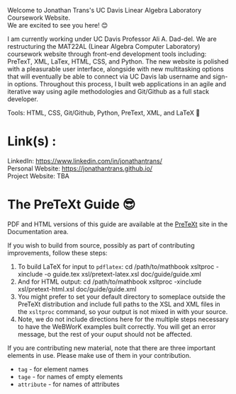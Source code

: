Welcome to Jonathan Trans's UC Davis Linear Algebra Laboratory Coursework Website. \
We are excited to see you here! 😊 

I am currently working under UC Davis Professor Ali A. Dad-del. We are restructuring the MAT22AL (Linear Algebra Computer Laboratory) coursework website through front-end development tools including: PreTexT, XML, LaTex, HTML, CSS, and Python. The new website is polished with a pleasurable user interface, alongside with new multitasking options that will eventually be able to connect via UC Davis lab username and sign-in options. Throughout this process, I built web applications in an agile and iterative way using agile methodologies and Git/Github as a full stack developer. 

Tools: HTML, CSS, Git/Github, Python, PreText, XML, and LaTeX 👻

# Link(s) : 
LinkedIn: https://www.linkedin.com/in/jonathantrans/ \
Personal Website: https://jonathantrans.github.io/ \
Project Website: TBA

The PreTeXt Guide 😎
=================

PDF and HTML versions of this guide are available at the [PreTeXt](https://pretextbook.org) site in the Documentation area.

If you wish to build from source, possibly as part of contributing improvements, follow these steps:

1.  To build LaTeX for input to `pdflatex`:
        cd /path/to/mathbook
        xsltproc -xinclude -o guide.tex xsl/pretext-latex.xsl doc/guide/guide.xml
1.  And for HTML output:
        cd /path/to/mathbook
        xsltproc -xinclude xsl/pretext-html.xsl doc/guide/guide.xml
1.  You might prefer to set your default directory to someplace outside the PreTeXt distribution and include full paths to the XSL and XML files in the `xsltproc` command, so your output is not mixed in with your source.
1.  Note, we do not include directions here for the multiple steps necessary to have the WeBWorK examples built correctly.  You will get an error message, but the rest of your ouput should not be affected.

If you are contributing new material, note that there are three important elements in use.  Please make use of them in your contribution.
* `tag` - for element names
* `tage` - for names of empty elements
* `attribute` - for names of attributes
